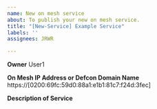 ```yaml
---
name: New on mesh service
about: To publish your new on mesh service.
title: "[New-Service] Example Service"
labels: ''
assignees: JRWR

---
```


**Owner**
User1

**On Mesh IP Address or Defcon Domain Name**
https://[0200:69fc:59d0:88a1:e1b1:81c7:f24d:3fec]

**Description of Service**
